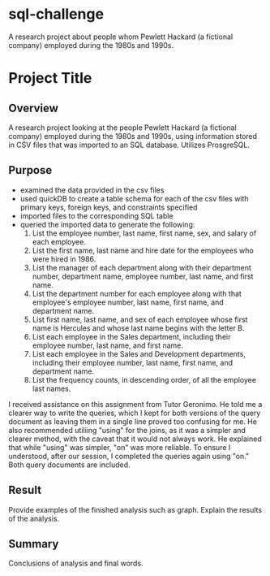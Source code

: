 # sql-challenge
A research project about people whom Pewlett Hackard (a fictional company) employed during the 1980s and 1990s. 

# Project Title

## Overview

A research project looking at the people Pewlett Hackard (a fictional company) employed during the 1980s and 1990s, using information stored in CSV files that was imported to an SQL database. Utilizes ProsgreSQL.

## Purpose

- examined the data provided in the csv files
- used quickDB to create a table schema for each of the csv files with primary keys, foreign keys, and constraints specified
- imported files to the corresponding SQL table
- queried the imported data to generate the following:
	1. List the employee number, last name, first name, sex, and salary of each employee.
	2. List the first name, last name and hire date for the employees who were hired in 1986.
	3. List the manager of each department along with their department number, department name, employee number, last name, and first name.
	4. List the department number for each employee along with that employee's employee number, last name, first name, and department name.
	5. List first name, last name, and sex of each employee whose first name is Hercules and whose last name begins with the letter B.
	6. List each employee in the Sales department, including their employee number, last name, and first name.
	7. List each employee in the Sales and Development departments, including their employee number, last name, first name, and department name.
	8. List the frequency counts, in descending order, of all the employee last names.


I received assistance on this assignment from Tutor Geronimo. He told me a clearer way to write the queries, which I kept for both versions of the query document as leaving them in a single line proved too confusing for me. He also recommended utiliing "using" for the joins, as it was a simpler and clearer method, with the caveat that it would not always work. He explained that while "using" was simpler, "on" was more reliable. To ensure I understood, after our session, I completed the queries again using "on." Both query documents are included. 


## Result

Provide examples of the finished analysis such as graph.
Explain the results of the analysis.


## Summary
Conclusions of analysis and final words.
